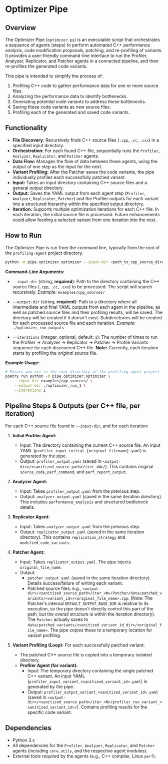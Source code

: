 # Optimizer Pipe

## Overview

The Optimizer Pipe (`optimizer.py`) is an executable script that orchestrates a sequence of agents (steps) to perform automated C++ performance analysis, code modification proposals, patching, and re-profiling of variants. It provides a user-friendly command-line interface to run the Profiler, Analyzer, Replicator, and Patcher agents in a connected pipeline, and then re-profiles the generated code variants.

This pipe is intended to simplify the process of:
1.  Profiling C++ code to gather performance data for one or more source files.
2.  Analyzing the performance data to identify bottlenecks.
3.  Generating potential code variants to address these bottlenecks.
4.  Saving these code variants as new source files.
5.  Profiling each of the generated and saved code variants.

## Functionality

-   **File Discovery:** Recursively finds C++ source files (`.cpp`, `.cc`, `.cxx`) in a specified input directory.
-   **Orchestration:** For each found C++ file, sequentially runs the `Profiler`, `Analyzer`, `Replicator`, and `Patcher` agents.
-   **Data Flow:** Manages the flow of data between these agents, using the output of one step as the input for the next.
-   **Variant Profiling:** After the Patcher saves the code variants, the pipe individually profiles each successfully patched variant.
-   **Input:** Takes an input directory containing C++ source files and a general output directory.
-   **Output:** Saves the YAML output from each agent step (`Profiler`, `Analyzer`, `Replicator`, `Patcher`) and the Profiler outputs for each variant into a structured hierarchy within the specified output directory.
-   **Iteration:** Supports multiple optimization iterations for each C++ file. In each iteration, the initial source file is processed. Future enhancements could allow feeding a selected variant from one iteration into the next.

## How to Run

The Optimizer Pipe is run from the command line, typically from the root of the `profiling-agent` project directory.

```bash
python -m pipe.optimizer.optimizer --input-dir <path_to_cpp_source_directory> --output-dir <path_to_output_directory>
```

**Command-Line Arguments:**

-   `--input-dir` (string, **required**):
    Path to the directory containing the C++ source files (`.cpp`, `.cc`, `.cxx`) to be processed. The script will search recursively.
    *Example:* `examples/cpp_sources/`

-   `--output-dir` (string, **required**):
    Path to a directory where all intermediate and final YAML outputs from each agent in the pipeline, as well as patched source files and their profiling results, will be saved. The directory will be created if it doesn't exist. Subdirectories will be created for each processed source file and each iteration.
    *Example:* `./optimizer_run_outputs`

-   `--iterations` (integer, optional, default: `1`):
    The number of times to run the Profiler -> Analyzer -> Replicator -> Patcher -> Profile Variants sequence for each discovered C++ file.
    **Note:** Currently, each iteration starts by profiling the *original* source file.

**Example Usage:**

```bash
# Ensure you are in the root directory of the profiling-agent project
poetry run python -m pipe.optimizer.optimizer \
    --input-dir examples/cpp_sources/ \
    --output-dir ./optimizer_run_1 \
    --iterations 1
```

## Pipeline Steps & Outputs (per C++ file, per iteration)

For each C++ source file found in `--input-dir`, and for each iteration:

1.  **Initial Profiler Agent:**
    -   Input: The directory containing the current C++ source file. An input YAML (`profiler_input_initial_{original_filename}.yaml`) is generated by the pipe.
    -   Output: `profiler_output.yaml` (saved in `<output-dir>/<sanitized_source_path>/iter_<N>/`). This contains original `source_code`, `perf_command`, and `perf_report_output`.

2.  **Analyzer Agent:**
    -   Input: Takes `profiler_output.yaml` from the previous step.
    -   Output: `analyzer_output.yaml` (saved in the same iteration directory). This includes `performance_analysis` and structured bottleneck details.

3.  **Replicator Agent:**
    -   Input: Takes `analyzer_output.yaml` from the previous step.
    -   Output: `replicator_output.yaml` (saved in the same iteration directory). This contains `replication_strategy` and `modified_code_variants`.

4.  **Patcher Agent:**
    -   Input: Takes `replicator_output.yaml`. The pipe injects `original_file_name`.
    -   Output: 
        -   `patcher_output.yaml` (saved in the same iteration directory). Details success/failure of writing each variant.
        -   Patched source files: e.g., `<output-dir>/<sanitized_source_path>/iter_<N>/Patcher/data/patched_variants/<variant_id>/<original_file_name>.cpp`. (Note: The Patcher's internal `DEFAULT_OUTPUT_BASE_DIR` is relative to its execution, so the pipe doesn't directly control this part of the path, but the overall structure is within the iteration directory). The `Patcher` actually saves to `data/patched_variants/<sanitized_variant_id_dir>/<original_file_name>`. The pipe copies these to a temporary location for variant profiling.

5.  **Variant Profiling (Loop):** For each successfully patched variant:
    -   The patched C++ source file is copied into a temporary isolated directory.
    -   **Profiler Agent (for variant):**
        -   Input: The temporary directory containing the single patched C++ variant. An input YAML (`profiler_input_variant_<sanitized_variant_id>.yaml`) is generated by the pipe.
        -   Output: `profiler_output_variant_<sanitized_variant_id>.yaml` (saved in `<output-dir>/<sanitized_source_path>/iter_<N>/profiler_run_variant_<sanitized_variant_id>/`). Contains profiling results for the specific code variant.

## Dependencies

-   Python 3.x
-   All dependencies for the `Profiler`, `Analyzer`, `Replicator`, and `Patcher` agents (including `core.utils`, and the respective agent modules).
-   External tools required by the agents (e.g., C++ compiler, Linux `perf`). 